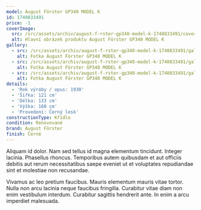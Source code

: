 ```yaml
---
model: August Förster GP340 MODEL K
id: 1740833491
price: -1
coverImage:
  src: /src/assets/archiv/august-f-rster-gp340-model-k-1740833491/coverImage/src.jpg
  alt: Hlavní obrázek produktu August Förster GP340 MODEL K
gallery:
  - src: /src/assets/archiv/august-f-rster-gp340-model-k-1740833491/gallery/0/src.jpg
    alt: Fotka August Förster GP340 MODEL K
  - src: /src/assets/archiv/august-f-rster-gp340-model-k-1740833491/gallery/1/src.jpg
    alt: Fotka August Förster GP340 MODEL K
  - src: /src/assets/archiv/august-f-rster-gp340-model-k-1740833491/gallery/2/src.jpg
    alt: Fotka August Förster GP340 MODEL K
details:
  - 'Rok výroby / opus: 1930'
  - 'Šířka: 121 cm'
  - 'Délka: 133 cm'
  - 'Výška: 160 cm'
  - 'Provedení: Černý lesk'
constructionType: Křídlo
condition: Renovované
brand: August Förster
finish: Černé
---
```

Aliquam id dolor. Nam sed tellus id magna elementum tincidunt. Integer lacinia. Phasellus rhoncus. Temporibus autem quibusdam et aut officiis debitis aut rerum necessitatibus saepe eveniet ut et voluptates repudiandae sint et molestiae non recusandae.

Vivamus ac leo pretium faucibus. Mauris elementum mauris vitae tortor. Nulla non arcu lacinia neque faucibus fringilla. Curabitur vitae diam non enim vestibulum interdum. Curabitur sagittis hendrerit ante. In enim a arcu imperdiet malesuada.
